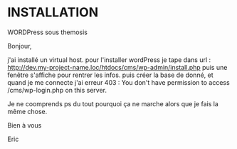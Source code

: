 # INSTALLATION
WORDPress sous themosis


Bonjour,

j'ai installé un virtual host. pour l'installer wordPress je tape dans url
: http://dev.my-project-name.loc/htdocs/cms/wp-admin/install.php puis une fenêtre s'affiche pour rentrer les infos. 
puis créer la base de donné, et quand je me connecte j'ai erreur 403 : You don't have permission to access /cms/wp-login.php on this server.

Je ne coomprends ps du tout pourquoi ça ne marche alors que je fais la même chose.

Bien à vous

Eric
